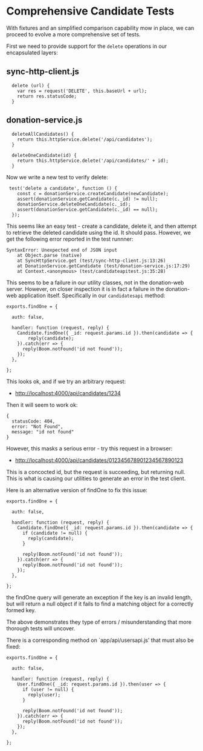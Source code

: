 # Comprehensive Candidate Tests

With fixtures and an simplified comparison capability mow in place, we can proceed to evolve a more comprehensive set of tests.

First we need to provide support for the `delete` operations in our encapsulated layers:

## sync-http-client.js

~~~
  delete (url) {
    var res = request('DELETE', this.baseUrl + url);
    return res.statusCode;
  }
~~~

## donation-service.js

~~~
  deleteAllCandidates() {
    return this.httpService.delete('/api/candidates');
  }

  deleteOneCandidate(id) {
    return this.httpService.delete('/api/candidates/' + id);
  }
~~~

Now we write a new test to verify delete:

~~~
 test('delete a candidate', function () {
    const c = donationService.createCandidate(newCandidate);
    assert(donationService.getCandidate(c._id) != null);
    donationService.deleteOneCandidate(c._id);
    assert(donationService.getCandidate(c._id) == null);
  });
~~~

This seems like an easy test - create a candidate, delete it, and then attempt to retrieve the deleted candidate using the id. It should pass. However, we get the following error reported in the test runnner:

~~~
SyntaxError: Unexpected end of JSON input
    at Object.parse (native)
    at SyncHttpService.get (test/sync-http-client.js:13:26)
    at DonationService.getCandidate (test/donation-service.js:17:29)
    at Context.<anonymous> (test/candidateapitest.js:35:28)
~~~

This seems to be a failure in our utility classes, not in the donation-web server. However, on closer inspection it is in fact a failure in the donation-web application itself. Specifically in our `candidatesapi` method:

~~~
exports.findOne = {

  auth: false,

  handler: function (request, reply) {
    Candidate.findOne({ _id: request.params.id }).then(candidate => {
        reply(candidate);
    }).catch(err => {
      reply(Boom.notFound('id not found'));
    });
  },

};
~~~

This looks ok, and if we try an arbitrary request:

- <http://localhost:4000/api/candidates/1234>

Then it will seem to work ok:

~~~
{
  statusCode: 404,
  error: "Not Found",
  message: "id not found"
}
~~~

However, this masks a serious error - try this request in a browser:

- <http://localhost:4000/api/candidates/012345678901234567890123>

This is a concocted id, but the request is succeeding, but returning null. This is what is causing our utilities to generate an error in the test client.

Here is an alternative version of findOne to fix this issue:

~~~
exports.findOne = {

  auth: false,

  handler: function (request, reply) {
    Candidate.findOne({ _id: request.params.id }).then(candidate => {
      if (candidate != null) {
        reply(candidate);
      }

      reply(Boom.notFound('id not found'));
    }).catch(err => {
      reply(Boom.notFound('id not found'));
    });
  },

};
~~~


the findOne query will generate an exception if the key is an invalid length, but will return a null object if it fails to find a matching object for a correctly formed key.

The above demonstrates they type of errors / misunderstanding that more thorough tests will uncover.

There is a corresponding method on `app/api/usersapi.js' that must also be fixed:

~~~
exports.findOne = {

  auth: false,

  handler: function (request, reply) {
    User.findOne({ _id: request.params.id }).then(user => {
      if (user != null) {
        reply(user);
      }

      reply(Boom.notFound('id not found'));
    }).catch(err => {
      reply(Boom.notFound('id not found'));
    });
  },

};
~~~



